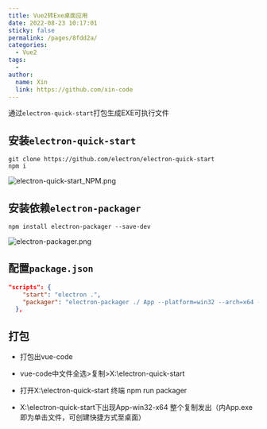 ```yaml
---
title: Vue2转Exe桌面应用
date: 2022-08-23 10:17:01
sticky: false
permalink: /pages/8fdd2a/
categories: 
  - Vue2
tags: 
  - 
author: 
  name: Xin
  link: https://github.com/xin-code
---
```


通过`electron-quick-start`打包生成EXE可执行文件

<!-- more -->



## 安装`electron-quick-start`

```git
git clone https://github.com/electron/electron-quick-start
npm i
```

![electron-quick-start_NPM.png](https://s2.loli.net/2022/08/23/DP847mnVx3Cphsq.png)



## 安装依赖`electron-packager`

```git
npm install electron-packager --save-dev
```

![electron-packager.png](https://s2.loli.net/2022/08/23/DL9Th1MHyvjlBom.png)

## 配置`package.json`

```json
"scripts": {
    "start": "electron .",
    "packager": "electron-packager ./ App --platform=win32 --arch=x64 --overwrite"
  },
```



## 打包

- 打包出vue-code

- vue-code中文件全选>复制>X:\electron-quick-start

- 打开X:\electron-quick-start 终端 npm run packager

- X:\electron-quick-start下出现App-win32-x64  整个复制发出（内App.exe即为单击文件，可创建快捷方式至桌面）